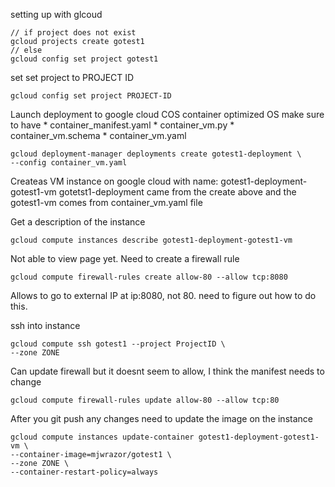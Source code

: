 setting up with glcoud

```
// if project does not exist
gcloud projects create gotest1
// else
gcloud config set project gotest1
```

set set project to PROJECT ID
```
gcloud config set project PROJECT-ID
```

Launch deployment to google cloud COS container optimized OS
make sure to have
    * container_manifest.yaml
    * container_vm.py
    * container_vm.schema
    * container_vm.yaml

```
gcloud deployment-manager deployments create gotest1-deployment \
--config container_vm.yaml
```

Createas VM instance on google cloud with 
name: gotest1-deployment-gotest1-vm
gotetst1-deployment came from the create above and the gotest1-vm comes from container_vm.yaml file

Get a description of the instance
```
gcloud compute instances describe gotest1-deployment-gotest1-vm
```

Not able to view page yet. Need to create a firewall rule
```
gcloud compute firewall-rules create allow-80 --allow tcp:8080
```
Allows to go to external IP at ip:8080, not 80. need to figure out how to do this.

ssh into instance
```
gcloud compute ssh gotest1 --project ProjectID \
--zone ZONE
```

Can update firewall but it doesnt seem to allow, I think the manifest needs to change
```
gcloud compute firewall-rules update allow-80 --allow tcp:80
```

After you git push any changes need to update the image on the instance
```
gcloud compute instances update-container gotest1-deployment-gotest1-vm \
--container-image=mjwrazor/gotest1 \
--zone ZONE \
--container-restart-policy=always
```